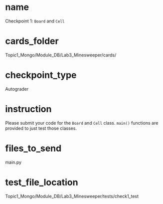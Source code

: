 # name 
Checkpoint 1: `Board` and `Cell`   

# cards_folder
Topic1_Mongo/Module_DB/Lab3_Minesweeper/cards/

# checkpoint_type
Autograder

# instruction
Please submit your code for the `Board` and `Cell` class. `main()` functions are provided to just test those classes. 

# files_to_send
main.py

# test_file_location
Topic1_Mongo/Module_DB/Lab3_Minesweeper/tests/check1_test